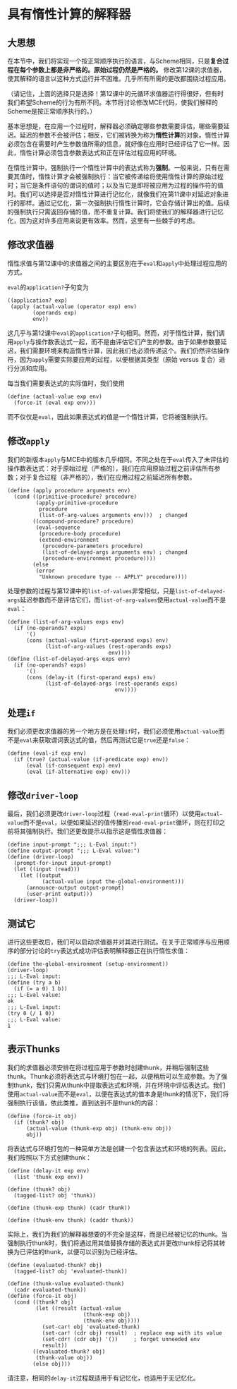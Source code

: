 # 具有惰性计算的解释器

## 大思想

在本节中，我们将实现一个按正常顺序执行的语言，与Scheme相同，只是**复合过程在每个参数上都是非严格的。原始过程仍然是严格的。** 修改第12课的求值器，使其解释的语言以这种方式运行并不困难。几乎所有所需的更改都围绕过程应用。

（请记住，上面的选择只是选择！第12课中的元循环求值器运行得很好，但有时我们希望Scheme的行为有所不同。本节将讨论修改MCE代码，使我们解释的Scheme是按正常顺序执行的。）

基本思想是，在应用一个过程时，解释器必须确定哪些参数需要评估，哪些需要延迟。延迟的参数不会被评估；相反，它们被转换为称为**惰性计算**的对象。惰性计算必须包含在需要时产生参数值所需的信息，就好像在应用时已经评估了它一样。因此，惰性计算必须包含参数表达式和正在评估过程应用的环境。

在惰性计算中，强制执行一个惰性计算中的表达式称为**强制**。一般来说，只有在需要其值时，惰性计算才会被强制执行：当它被传递给将使用惰性计算的原始过程时；当它是条件语句的谓词的值时；以及当它是即将被应用为过程的操作符的值时。我们可以选择是否对惰性计算进行记忆化，就像我们在第11课中对延迟对象进行的那样。通过记忆化，第一次强制执行惰性计算时，它会存储计算出的值。后续的强制执行只需返回存储的值，而不重复计算。我们将使我们的解释器进行记忆化，因为这对许多应用来说更有效率。然而，这里有一些棘手的考虑。

## 修改求值器

惰性求值与第12课中的求值器之间的主要区别在于`eval`和`apply`中处理过程应用的方式。

`eval`的`application?`子句变为

```
((application? exp)
 (apply (actual-value (operator exp) env)
        (operands exp)
        env)) 
```

这几乎与第12课中`eval`的`application?`子句相同。然而，对于惰性计算，我们调用`apply`与操作数表达式一起，而不是由评估它们产生的参数。由于如果参数要延迟，我们需要环境来构造惰性计算，因此我们也必须传递这个。我们仍然评估操作符，因为`apply`需要实际要应用的过程，以便根据其类型（原始 versus 复合）进行分派和应用。

每当我们需要表达式的实际值时，我们使用

```
(define (actual-value exp env)
  (force-it (eval exp env))) 
```

而不仅仅是`eval`，因此如果表达式的值是一个惰性计算，它将被强制执行。

## 修改`apply`

我们的新版本`apply`与MCE中的版本几乎相同。不同之处在于`eval`传入了未评估的操作数表达式：对于原始过程（严格的），我们在应用原始过程之前评估所有参数；对于复合过程（非严格的），我们在应用过程之前延迟所有参数。

```
(define (apply procedure arguments env)
  (cond ((primitive-procedure? procedure)
         (apply-primitive-procedure
          procedure
          (list-of-arg-values arguments env)))  ; changed
        ((compound-procedure? procedure)
         (eval-sequence
          (procedure-body procedure)
          (extend-environment
           (procedure-parameters procedure)
           (list-of-delayed-args arguments env) ; changed
           (procedure-environment procedure))))
        (else
         (error
          "Unknown procedure type -- APPLY" procedure)))) 
```

处理参数的过程与第12课中的`list-of-values`非常相似，只是`list-of-delayed-args`延迟参数而不是评估它们，而`list-of-arg-values`使用`actual-value`而不是`eval`：

```
(define (list-of-arg-values exps env)
  (if (no-operands? exps)
      '()
      (cons (actual-value (first-operand exps) env)
            (list-of-arg-values (rest-operands exps)
                                env))))
(define (list-of-delayed-args exps env)
  (if (no-operands? exps)
      '()
      (cons (delay-it (first-operand exps) env)
            (list-of-delayed-args (rest-operands exps)
                                  env)))) 
```

## 处理`if`

我们必须更改求值器的另一个地方是在处理`if`时，我们必须使用`actual-value`而不是`eval`来获取谓词表达式的值，然后再测试它是`true`还是`false`：

```
(define (eval-if exp env)
  (if (true? (actual-value (if-predicate exp) env))
      (eval (if-consequent exp) env)
      (eval (if-alternative exp) env))) 
```

## 修改`driver-loop`

最后，我们必须更改`driver-loop`过程（`read-eval-print`循环）以使用`actual-value`而不是`eval`，以便如果延迟的值传播回`read-eval-print`循环，则在打印之前将其强制执行。我们还更改提示以指示这是惰性求值器：

```
(define input-prompt ";;; L-Eval input:")
(define output-prompt ";;; L-Eval value:")
(define (driver-loop)
  (prompt-for-input input-prompt)
  (let ((input (read)))
    (let ((output
           (actual-value input the-global-environment)))
      (announce-output output-prompt)
      (user-print output)))
  (driver-loop)) 
```

## 测试它

进行这些更改后，我们可以启动求值器并对其进行测试。在关于正常顺序与应用顺序的部分讨论的`try`表达式成功评估表明解释器正在执行惰性求值：

```
(define the-global-environment (setup-environment))
(driver-loop)
;;; L-Eval input:
(define (try a b)
  (if (= a 0) 1 b))
;;; L-Eval value:
ok
;;; L-Eval input:
(try 0 (/ 1 0))
;;; L-Eval value:
1 
```

## 表示Thunks

我们的求值器必须安排在将过程应用于参数时创建thunk，并稍后强制这些thunk。Thunk必须将表达式与环境打包在一起，以便稍后可以生成参数。为了强制thunk，我们只需从thunk中提取表达式和环境，并在环境中评估表达式。我们使用`actual-value`而不是`eval`，以便在表达式的值本身是thunk的情况下，我们将强制执行该值，依此类推，直到达到不是thunk的内容：

```
(define (force-it obj)
  (if (thunk? obj)
      (actual-value (thunk-exp obj) (thunk-env obj))
      obj)) 
```

将表达式与环境打包的一种简单方法是创建一个包含表达式和环境的列表。因此，我们按照以下方式创建thunk：

```
(define (delay-it exp env)
  (list 'thunk exp env))

(define (thunk? obj)
  (tagged-list? obj 'thunk))

(define (thunk-exp thunk) (cadr thunk))

(define (thunk-env thunk) (caddr thunk)) 
```

实际上，我们为我们的解释器想要的不完全是这样，而是已经被记忆的thunk。当强制执行thunk时，我们将通过用其值替换存储的表达式并更改thunk标记将其转换为已评估的thunk，以便可以识别为已经评估。

```
(define (evaluated-thunk? obj)
  (tagged-list? obj 'evaluated-thunk))

(define (thunk-value evaluated-thunk)
  (cadr evaluated-thunk))
(define (force-it obj)
  (cond ((thunk? obj)
         (let ((result (actual-value
                        (thunk-exp obj)
                        (thunk-env obj))))
           (set-car! obj 'evaluated-thunk)
           (set-car! (cdr obj) result)  ; replace exp with its value
           (set-cdr! (cdr obj) '())     ; forget unneeded env
           result))
        ((evaluated-thunk? obj)
         (thunk-value obj))
        (else obj))) 
```

请注意，相同的`delay-it`过程既适用于有记忆化，也适用于无记忆化。
